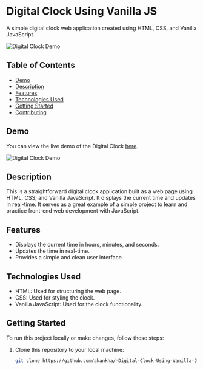 # Digital Clock Using Vanilla JS

A simple digital clock web application created using HTML, CSS, and Vanilla JavaScript.

![Digital Clock Demo](link_to_demo_gif_or_screenshot_here)

## Table of Contents

- [Demo](#demo)
- [Description](#description)
- [Features](#features)
- [Technologies Used](#technologies-used)
- [Getting Started](#getting-started)
- [Contributing](#contributing)

## Demo

You can view the live demo of the Digital Clock [here](https://akankha.github.io/-Digital-Clock-Using-Vanilla-JS/).

![Digital Clock Demo](https://img001.prntscr.com/file/img001/NGE4nzTpRiSgMYIKpSIhwA.png)

## Description

This is a straightforward digital clock application built as a web page using HTML, CSS, and Vanilla JavaScript. It displays the current time and updates in real-time. It serves as a great example of a simple project to learn and practice front-end web development with JavaScript.

## Features

- Displays the current time in hours, minutes, and seconds.
- Updates the time in real-time.
- Provides a simple and clean user interface.

## Technologies Used

- HTML: Used for structuring the web page.
- CSS: Used for styling the clock.
- Vanilla JavaScript: Used for the clock functionality.

## Getting Started

To run this project locally or make changes, follow these steps:

1. Clone this repository to your local machine:

   ```bash
   git clone https://github.com/akankha/-Digital-Clock-Using-Vanilla-JS.git

